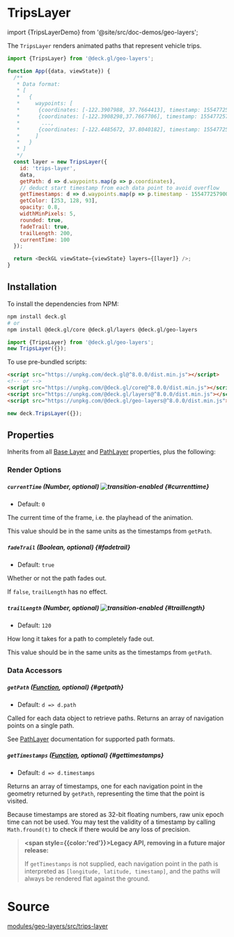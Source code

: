 # TripsLayer

import {TripsLayerDemo} from '@site/src/doc-demos/geo-layers';

<TripsLayerDemo />

The `TripsLayer` renders animated paths that represent vehicle trips.

```js
import {TripsLayer} from '@deck.gl/geo-layers';

function App({data, viewState}) {
  /**
   * Data format:
   * [
   *   {
   *     waypoints: [
   *      {coordinates: [-122.3907988, 37.7664413], timestamp: 1554772579000}
   *      {coordinates: [-122.3908298,37.7667706], timestamp: 1554772579010}
   *       ...,
   *      {coordinates: [-122.4485672, 37.8040182], timestamp: 1554772580200}
   *     ]
   *   }
   * ]
   */
  const layer = new TripsLayer({
    id: 'trips-layer',
    data,
    getPath: d => d.waypoints.map(p => p.coordinates),
    // deduct start timestamp from each data point to avoid overflow
    getTimestamps: d => d.waypoints.map(p => p.timestamp - 1554772579000),
    getColor: [253, 128, 93],
    opacity: 0.8,
    widthMinPixels: 5,
    rounded: true,
    fadeTrail: true,
    trailLength: 200,
    currentTime: 100
  });

  return <DeckGL viewState={viewState} layers={[layer]} />;
}
```

## Installation

To install the dependencies from NPM:

```bash
npm install deck.gl
# or
npm install @deck.gl/core @deck.gl/layers @deck.gl/geo-layers
```

```js
import {TripsLayer} from '@deck.gl/geo-layers';
new TripsLayer({});
```

To use pre-bundled scripts:

```html
<script src="https://unpkg.com/deck.gl@^8.0.0/dist.min.js"></script>
<!-- or -->
<script src="https://unpkg.com/@deck.gl/core@^8.0.0/dist.min.js"></script>
<script src="https://unpkg.com/@deck.gl/layers@^8.0.0/dist.min.js"></script>
<script src="https://unpkg.com/@deck.gl/geo-layers@^8.0.0/dist.min.js"></script>
```

```js
new deck.TripsLayer({});
```


## Properties

Inherits from all [Base Layer](../core/layer.md) and [PathLayer](../layers/path-layer.md) properties, plus the following:

### Render Options

##### `currentTime` (Number, optional) ![transition-enabled](https://img.shields.io/badge/transition-enabled-green.svg?style=flat-square") {#currenttime}

- Default: `0`

The current time of the frame, i.e. the playhead of the animation.

This value should be in the same units as the timestamps from `getPath`.

##### `fadeTrail` (Boolean, optional) {#fadetrail}

- Default: `true`

Whether or not the path fades out.

If `false`, `trailLength` has no effect.

##### `trailLength` (Number, optional) ![transition-enabled](https://img.shields.io/badge/transition-enabled-green.svg?style=flat-square") {#traillength}

- Default: `120`

How long it takes for a path to completely fade out.

This value should be in the same units as the timestamps from `getPath`.

### Data Accessors

##### `getPath` ([Function](../../developer-guide/using-layers.md#accessors), optional) {#getpath}

- Default: `d => d.path`

Called for each data object to retrieve paths.
Returns an array of navigation points on a single path.

See [PathLayer](../layers/path-layer.md) documentation for supported path formats.

##### `getTimestamps` ([Function](../../developer-guide/using-layers.md#accessors), optional) {#gettimestamps}

- Default: `d => d.timestamps`

Returns an array of timestamps, one for each navigation point in the geometry returned by `getPath`, representing the time that the point is visited.

Because timestamps are stored as 32-bit floating numbers, raw unix epoch time can not be used. You may test the validity of a timestamp by calling `Math.fround(t)` to check if there would be any loss of precision.

> **<span style={{color:'red'}}>Legacy API, removing in a future major release:</span>**
>
> If `getTimestamps` is not supplied, each navigation point in the path is interpreted as `[longitude, latitude, timestamp]`, and the paths will always be rendered flat against the ground.


# Source

[modules/geo-layers/src/trips-layer](https://github.com/visgl/deck.gl/tree/9.0-release/modules/geo-layers/src/trips-layer)
